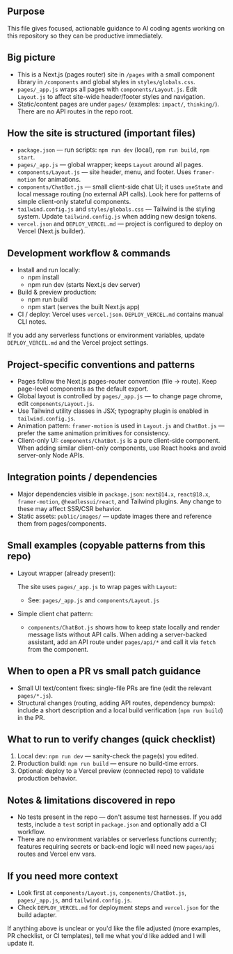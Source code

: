 ## Purpose

This file gives focused, actionable guidance to AI coding agents working on this repository so they can be productive immediately.

## Big picture

- This is a Next.js (pages router) site in `/pages` with a small component library in `/components` and global styles in `styles/globals.css`.
- `pages/_app.js` wraps all pages with `components/Layout.js`. Edit `Layout.js` to affect site-wide header/footer styles and navigation.
- Static/content pages are under `pages/` (examples: `impact/`, `thinking/`). There are no API routes in the repo root.

## How the site is structured (important files)

- `package.json` — run scripts: `npm run dev` (local), `npm run build`, `npm start`.
- `pages/_app.js` — global wrapper; keeps `Layout` around all pages.
- `components/Layout.js` — site header, menu, and footer. Uses `framer-motion` for animations.
- `components/ChatBot.js` — small client-side chat UI; it uses `useState` and local message routing (no external API calls). Look here for patterns of simple client-only stateful components.
- `tailwind.config.js` and `styles/globals.css` — Tailwind is the styling system. Update `tailwind.config.js` when adding new design tokens.
- `vercel.json` and `DEPLOY_VERCEL.md` — project is configured to deploy on Vercel (Next.js builder).

## Development workflow & commands

- Install and run locally:
  - npm install
  - npm run dev (starts Next.js dev server)
- Build & preview production:
  - npm run build
  - npm start (serves the built Next.js app)
- CI / deploy: Vercel uses `vercel.json`. `DEPLOY_VERCEL.md` contains manual CLI notes.

If you add any serverless functions or environment variables, update `DEPLOY_VERCEL.md` and the Vercel project settings.

## Project-specific conventions and patterns

- Pages follow the Next.js pages-router convention (file → route). Keep page-level components as the default export.
- Global layout is controlled by `pages/_app.js` — to change page chrome, edit `components/Layout.js`.
- Use Tailwind utility classes in JSX; typography plugin is enabled in `tailwind.config.js`.
- Animation pattern: `framer-motion` is used in `Layout.js` and `ChatBot.js` — prefer the same animation primitives for consistency.
- Client-only UI: `components/ChatBot.js` is a pure client-side component. When adding similar client-only components, use React hooks and avoid server-only Node APIs.

## Integration points / dependencies

- Major dependencies visible in `package.json`: `next@14.x`, `react@18.x`, `framer-motion`, `@headlessui/react`, and Tailwind plugins. Any change to these may affect SSR/CSR behavior.
- Static assets: `public/images/` — update images there and reference them from pages/components.

## Small examples (copyable patterns from this repo)

- Layout wrapper (already present):

  The site uses `pages/_app.js` to wrap pages with `Layout`:

  - See: `pages/_app.js` and `components/Layout.js`

- Simple client chat pattern:

  - `components/ChatBot.js` shows how to keep state locally and render message lists without API calls. When adding a server-backed assistant, add an API route under `pages/api/*` and call it via `fetch` from the component.

## When to open a PR vs small patch guidance

- Small UI text/content fixes: single-file PRs are fine (edit the relevant `pages/*.js`).
- Structural changes (routing, adding API routes, dependency bumps): include a short description and a local build verification (`npm run build`) in the PR.

## What to run to verify changes (quick checklist)

1. Local dev: `npm run dev` — sanity-check the page(s) you edited.
2. Production build: `npm run build` — ensure no build-time errors.
3. Optional: deploy to a Vercel preview (connected repo) to validate production behavior.

## Notes & limitations discovered in repo

- No tests present in the repo — don't assume test harnesses. If you add tests, include a `test` script in `package.json` and optionally add a CI workflow.
- There are no environment variables or serverless functions currently; features requiring secrets or back-end logic will need new `pages/api` routes and Vercel env vars.

## If you need more context

- Look first at `components/Layout.js`, `components/ChatBot.js`, `pages/_app.js`, and `tailwind.config.js`.
- Check `DEPLOY_VERCEL.md` for deployment steps and `vercel.json` for the build adapter.

If anything above is unclear or you'd like the file adjusted (more examples, PR checklist, or CI templates), tell me what you'd like added and I will update it.

